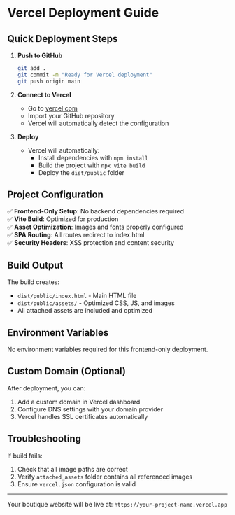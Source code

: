 # Vercel Deployment Guide

## Quick Deployment Steps

1. **Push to GitHub**
   ```bash
   git add .
   git commit -m "Ready for Vercel deployment"
   git push origin main
   ```

2. **Connect to Vercel**
   - Go to [vercel.com](https://vercel.com)
   - Import your GitHub repository
   - Vercel will automatically detect the configuration

3. **Deploy**
   - Vercel will automatically:
     - Install dependencies with `npm install`
     - Build the project with `npx vite build`
     - Deploy the `dist/public` folder

## Project Configuration

✅ **Frontend-Only Setup**: No backend dependencies required  
✅ **Vite Build**: Optimized for production  
✅ **Asset Optimization**: Images and fonts properly configured  
✅ **SPA Routing**: All routes redirect to index.html  
✅ **Security Headers**: XSS protection and content security  

## Build Output

The build creates:
- `dist/public/index.html` - Main HTML file
- `dist/public/assets/` - Optimized CSS, JS, and images
- All attached assets are included and optimized

## Environment Variables

No environment variables required for this frontend-only deployment.

## Custom Domain (Optional)

After deployment, you can:
1. Add a custom domain in Vercel dashboard
2. Configure DNS settings with your domain provider
3. Vercel handles SSL certificates automatically

## Troubleshooting

If build fails:
1. Check that all image paths are correct
2. Verify `attached_assets` folder contains all referenced images
3. Ensure `vercel.json` configuration is valid

---

Your boutique website will be live at: `https://your-project-name.vercel.app`